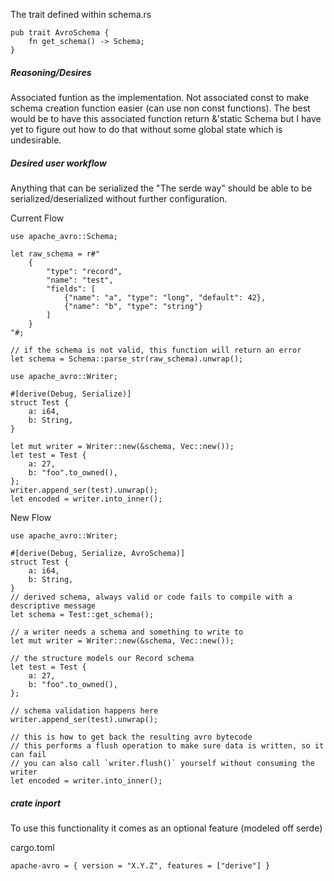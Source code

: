 The trait defined within schema.rs
```
pub trait AvroSchema {
    fn get_schema() -> Schema;
}
```

##### Reasoning/Desires 
Associated funtion as the implementation. Not associated const to make schema creation function easier (can use non const functions). The best would be to have this associated function return &'static Schema but I have yet to figure out how to do that without some global state which is undesirable. 

##### Desired user workflow 
Anything that can be serialized the "The serde way" should be able to be serialized/deserialized without further configuration. 

Current Flow
```
use apache_avro::Schema;

let raw_schema = r#"
    {
        "type": "record",
        "name": "test",
        "fields": [
            {"name": "a", "type": "long", "default": 42},
            {"name": "b", "type": "string"}
        ]
    }
"#;

// if the schema is not valid, this function will return an error
let schema = Schema::parse_str(raw_schema).unwrap();

use apache_avro::Writer;

#[derive(Debug, Serialize)]
struct Test {
    a: i64,
    b: String,
}

let mut writer = Writer::new(&schema, Vec::new());
let test = Test {
    a: 27,
    b: "foo".to_owned(),
};
writer.append_ser(test).unwrap();
let encoded = writer.into_inner();
```

New Flow
```
use apache_avro::Writer;

#[derive(Debug, Serialize, AvroSchema)]
struct Test {
    a: i64,
    b: String,
}
// derived schema, always valid or code fails to compile with a descriptive message
let schema = Test::get_schema();

// a writer needs a schema and something to write to
let mut writer = Writer::new(&schema, Vec::new());

// the structure models our Record schema
let test = Test {
    a: 27,
    b: "foo".to_owned(),
};

// schema validation happens here
writer.append_ser(test).unwrap();

// this is how to get back the resulting avro bytecode
// this performs a flush operation to make sure data is written, so it can fail
// you can also call `writer.flush()` yourself without consuming the writer
let encoded = writer.into_inner();
```


##### crate inport 
To use this functionality it comes as an optional feature (modeled off serde)

cargo.toml
```
apache-avro = { version = "X.Y.Z", features = ["derive"] }
```